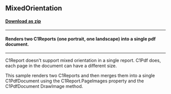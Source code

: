 ## MixedOrientation
#### [Download as zip](https://grapecity.github.io/DownGit/#/home?url=https://github.com/GrapeCity/ComponentOne-WinForms-Samples/tree/master/NetFramework\Reports\C1Report\Cs\MixedOrientation)
____
#### Renders two C1Reports (one portrait, one landscape) into a single pdf document.
____
C1Report doesn't support mixed orientation in a single report. C1Pdf does, each page in the document can have a different size. 

This sample renders two C1Reports and then merges them into a single C1PdfDocument using the C1Report.PageImages property and the C1PdfDocument DrawImage method. 
